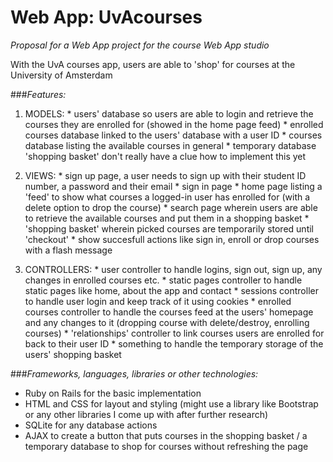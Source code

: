# Web App: UvAcourses

*Proposal for a Web App project for the course Web App studio*

With the UvA courses app, users are able to 'shop' for courses at the University of Amsterdam

###*Features:*
1. MODELS: 
        * users' database so users are able to login and retrieve the courses they are enrolled for (showed in the home page feed)
        * enrolled courses database linked to the users' database with a user ID
        * courses database listing the available courses in general
        * temporary database 'shopping basket' don't really have a clue how to implement this yet
        
2. VIEWS: 
       * sign up page, a user needs to sign up with their student ID number, a password and their email
	   * sign in page
	   * home page listing a 'feed' to show what courses a logged-in user has enrolled for (with a delete option to drop the course)
	   * search page wherein users are able to retrieve the available courses and put them in a shopping basket
	   * 'shopping basket' wherein picked courses are temporarily stored until 'checkout'
	   * show succesfull actions like sign in, enroll or drop courses with a flash message
	   
3. CONTROLLERS: 
       * user controller to handle logins, sign out, sign up, any changes in enrolled courses etc.
       * static pages controller to handle static pages like home, about the app and contact
       * sessions controller to handle user login and keep track of it using cookies
       * enrolled courses controller to handle the courses feed at the users' homepage and any changes to it (dropping course with delete/destroy, enrolling courses)
       * 'relationships' controller to link courses users are enrolled for back to their user ID
       * something to handle the temporary storage of the users' shopping basket
             
###*Frameworks, languages, libraries or other technologies:*
* Ruby on Rails for the basic implementation
* HTML and CSS for layout and styling (might use a library like Bootstrap or any other libraries I come up with after further research)
* SQLite for any database actions
* AJAX to create a button that puts courses in the shopping basket / a temporary database to shop for courses without refreshing the page

             
             
